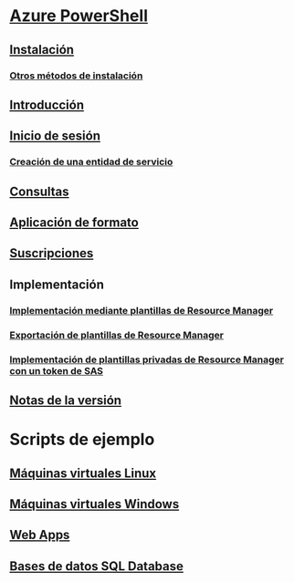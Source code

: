 # [Azure PowerShell](../overview.md)
## [Instalación](install-azurerm-ps.md)
### [Otros métodos de instalación](../other-install.md)
## [Introducción](../get-started-azureps.md)
## [Inicio de sesión](../authenticate-azureps.md)
### [Creación de una entidad de servicio](../create-azure-service-principal-azureps.md)
## [Consultas](../queries-azureps.md)
## [Aplicación de formato](../formatting-output.md)
## [Suscripciones](../manage-subscriptions-azureps.md)

## Implementación
### [Implementación mediante plantillas de Resource Manager](https://docs.microsoft.com/en-us/azure/azure-resource-manager/resource-group-template-deploy)
### [Exportación de plantillas de Resource Manager](https://docs.microsoft.com/en-us/azure/azure-resource-manager/resource-manager-export-template-powershell)
### [Implementación de plantillas privadas de Resource Manager con un token de SAS](https://docs.microsoft.com/en-us/azure/azure-resource-manager/resource-manager-powershell-sas-token)

## [Notas de la versión](release-notes-azureps.md)

# Scripts de ejemplo
## [Máquinas virtuales Linux](https://docs.microsoft.com/en-us/azure/virtual-machines/linux/powershell-samples?toc=%2fpowershell%2fmodule%2ftoc.json)
## [Máquinas virtuales Windows](https://docs.microsoft.com/en-us/azure/virtual-machines/windows/powershell-samples?toc=%2fpowershell%2fmodule%2ftoc.json)
## [Web Apps](https://docs.microsoft.com/azure/app-service-web/app-service-powershell-samples?toc=%2fpowershell%2fmodule%2ftoc.json)
## [Bases de datos SQL Database](https://docs.microsoft.com/azure/sql-database/sql-database-powershell-samples?toc=%2fpowershell%2fmodule%2ftoc.json)
